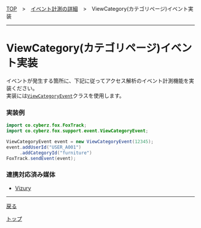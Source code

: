 [TOP](../../README.md)　>　[イベント計測の詳細](../README.md)　>　ViewCategory(カテゴリページ)イベント実装

---

# ViewCategory(カテゴリページ)イベント実装

イベントが発生する箇所に、下記に従ってアクセス解析のイベント計測機能を実装ください。<br>
実装には[`ViewCategoryEvent`](../../sdk_api/event/ViewCategoryEvent.md)クラスを使用します。

### 実装例

```java
import co.cyberz.fox.FoxTrack;
import co.cyberz.fox.support.event.ViewCategoryEvent;

ViewCategoryEvent event = new ViewCategoryEvent(12345);
event.addUserId("USER_A001")
     .addCategoryId("furniture")
FoxTrack.sendEvent(event);
```

### 連携対応済み媒体

* [Vizury](../cooperation_medias/Vizury/README.md#view_category)

---
[戻る](../README.md#supported_events)

[トップ](../../README.md)
